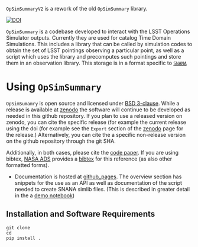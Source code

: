 `OpSimSummaryV2` is a rework of the old `OpSimSummary` library.


[![DOI](https://zenodo.org/badge/37937479.svg)](https://zenodo.org/badge/latestdoi/37937479)

`OpSimSummary` is a codebase developed to interact with the LSST Operations Simulator outputs. Currently they are used for catalog Time Domain Simulations. 
This includes a library that can be called by simulation codes to obtain the set of LSST pointings observing a particular point, as well as a script which uses
the library and precomputes such pointings and store them in an observation library. This storage is in a format specific to [`SNANA`](http://snana.uchicago.edu/)

# Using `OpSimSummary`
`OpSimSumamry` is open source and licensed under [BSD 3-clause](./LICENSE). While a release is available at [zenodo](https://zenodo.org/record/2671955#.XNPhvi2ZM1g) the software will continue to be developed as needed in this github repository. If you plan to use a released version on zenodo, you can cite the specific release (for example the current release using the doi (for example see the `Export` section of the [zenodo](https://zenodo.org/record/2671955#.XNPhvi2ZM1g) page for the release.) Alternatively, you can cite the a specific non-release version on the github repository through the git SHA.

Additionally, in both cases, please cite the [code paper](https://arxiv.org/abs/1905.02887). If you are using bibtex, [NASA ADS](http://adsabs.harvard.edu) provides a [bibtex](https://ui.adsabs.harvard.edu/abs/2019arXiv190502887B/exportcitation)  for this reference (as also other formatted forms).

- Documentation is hosted at [github_pages](https://lsstdesc.github.io/OpSimSummary/build/html/index.html). The overview section has snippets for the use as an API as well as documentation of the script needed to create SNANA simlib files. (This is described in greater detail in the a [demo notebook](./example/Demo_make_simlibs.ipynb))

## Installation  and Software Requirements

```
git clone 
cd 
pip install .
```
